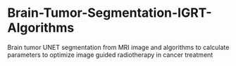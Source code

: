 # Brain-Tumor-Segmentation-IGRT-Algorithms
Brain tumor UNET segmentation from MRI image and algorithms to calculate parameters to optimize image guided radiotherapy in cancer treatment
